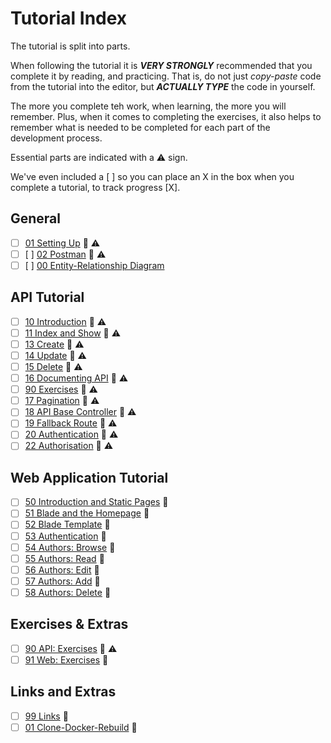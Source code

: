 # Tutorial Index

The tutorial is split into parts.

When following the tutorial it is ***VERY STRONGLY*** 
recommended that you complete it by reading, and practicing. That is,
do not just *copy-paste* code from the tutorial into the editor, but
***ACTUALLY TYPE*** the code in yourself.

The more you complete teh work, when learning, the more you will
remember. Plus, when it comes to completing the exercises, it also 
helps to remember what is needed to be completed for each part of 
the development process.

Essential parts are indicated with a ⚠ sign.

We've even included a [ ] so you can place an X in the box when you complete a tutorial, to track progress [X].

## General
- [ ] [01 Setting Up](ReadMe-00-Setting-Up.md) 🔗 ⚠
- [ ] [ ] [02 Postman](ReadMe-02-Postman.md) 🔗 ⚠
- [ ] [ ] [00 Entity-Relationship Diagram](ReadMe-00-Library-ER.md)

## API Tutorial
- [ ] [10 Introduction](ReadMe-10-API-introduction.md) 🔗 ⚠
- [ ] [11 Index and Show](ReadMe-11-API-index-show.md) 🔗 ⚠
- [ ] [13 Create](ReadMe-14-API-create.md) 🔗 ⚠
- [ ] [14 Update](ReadMe-15-API-update.md) 🔗 ⚠
- [ ] [15 Delete](ReadMe-16-API-delete.md) 🔗 ⚠
- [ ] [16 Documenting API](ReadMe-17-API-documenting.md) 🔗 ⚠
- [ ] [90 Exercises](ReadMe-90-API-exercises.md) 🔗 ⚠
- [ ] [17 Pagination](ReadMe-18-API-pagination.md) 🔗 ⚠
- [ ] [18 API Base Controller](ReadMe-19-API-Base-controller-II.md) 🔗 ⚠
- [ ] [19 Fallback Route](ReadMe-20-API-fallback-route.md) 🔗 ⚠
- [ ] [20 Authentication](ReadMe-21-API-authentication.md) 🔗 ⚠
- [ ] [22 Authorisation](ReadMe-22-API-authorisation.md) 🔗 ⚠

## Web Application Tutorial
- [ ] [50 Introduction and Static Pages](ReadMe-50-Introduction.md) 🔗
- [ ] [51 Blade and the Homepage](ReadMe-51-Blade-HomePage.md) 🔗
- [ ] [52 Blade Template](ReadMe-52-Blade-Template.md) 🔗
- [ ] [53 Authentication](ReadMe-53-Blade-Authentication.md) 🔗
- [ ] [54 Authors: Browse](ReadMe-54-Blade-Authors-Browse.md) 🔗
- [ ] [55 Authors: Read](ReadMe-55-Blade-Authors-Read.md) 🔗
- [ ] [56 Authors: Edit](ReadMe-56-Blade-Authors-Edit.md) 🔗
- [ ] [57 Authors: Add](ReadMe-57-Blade-Authors-Add.md) 🔗
- [ ] [58 Authors: Delete](ReadMe-58-Blade-Authors-Delete.md) 🔗

## Exercises & Extras
- [ ] [90 API: Exercises](ReadMe-90-API-exercises.md) 🔗 ⚠
- [ ] [91 Web: Exercises](ReadMe-91-Web-exercises.md) 🔗

## Links and Extras
- [ ] [99 Links](ReadMe-99-Links.md) 🔗
- [ ] [01 Clone-Docker-Rebuild](ReadMe-01-Clone-Docker-Rebuild.md) 🔗
